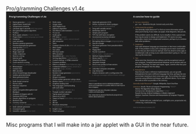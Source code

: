 Pro/g/ramming Challenges v1.4ε
![ChallengeListPic](https://raw.githubusercontent.com/Agrendalath/Programming-Challenges-v1.4/master/challenges.jpg)

Misc programs that I will make into a jar applet with a GUI in the near future.
